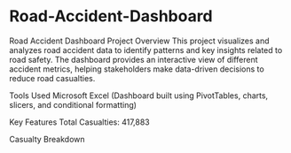 # Road-Accident-Dashboard
Road Accident Dashboard Project
Overview
This project visualizes and analyzes road accident data to identify patterns and key insights related to road safety. The dashboard provides an interactive view of different accident metrics, helping stakeholders make data-driven decisions to reduce road casualties.

Tools Used
Microsoft Excel (Dashboard built using PivotTables, charts, slicers, and conditional formatting)

Key Features
Total Casualties: 417,883

Casualty Breakdown
